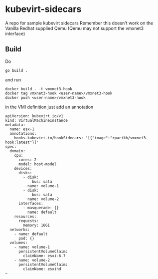 # kubevirt-sidecars
A repo for sample kubevirt sidecars
Remember this doesn't work on the Vanilla Redhat supplied Qemu (Qemu may not support the vmxnet3 interface)

## Build
Do 
```
go build .
```

and run
```
docker build . -t vmxnet3-hook
docker tag vmxnet3-hook <user-name>/vmxnet3-hook
docker push <user-name>/vmxnet3-hook
```

in the VMI definition just add an annotation
```
apiVersion: kubevirt.io/v1
kind: VirtualMachineInstance
metadata:
  name: esx-1
  annotations:
    hooks.kubevirt.io/hookSidecars: '[{"image":"rparikh/vmxnet3-hook:latest"}]'
spec:
  domain:
    cpu:
      cores: 2
      model: host-model
    devices:
      disks:
        - disk:
            bus: sata
          name: volume-1
        - disk:
            bus: sata
          name: volume-2
      interfaces:
        - masquerade: {}
          name: default
    resources:
      requests:
        memory: 16Gi
  networks:
    - name: default
      pod: {}
  volumes:
    - name: volume-1
      persistentVolumeClaim:
        claimName: esxi-6.7
    - name: volume-2
      persistentVolumeClaim:
        claimName: esxihd
~
```